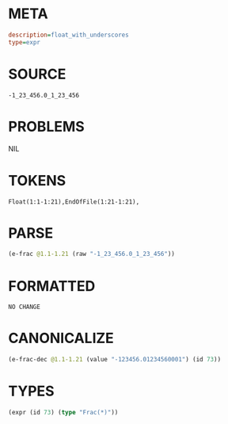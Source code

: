 # META
~~~ini
description=float_with_underscores
type=expr
~~~
# SOURCE
~~~roc
-1_23_456.0_1_23_456
~~~
# PROBLEMS
NIL
# TOKENS
~~~zig
Float(1:1-1:21),EndOfFile(1:21-1:21),
~~~
# PARSE
~~~clojure
(e-frac @1.1-1.21 (raw "-1_23_456.0_1_23_456"))
~~~
# FORMATTED
~~~roc
NO CHANGE
~~~
# CANONICALIZE
~~~clojure
(e-frac-dec @1.1-1.21 (value "-123456.01234560001") (id 73))
~~~
# TYPES
~~~clojure
(expr (id 73) (type "Frac(*)"))
~~~
